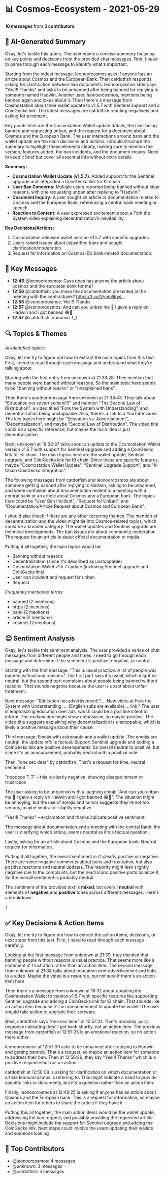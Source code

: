 # 📊 Cosmos-Ecosystem - 2021-05-29
**10 messages** from **3 contributors**

## 📝 AI-Generated Summary
<think>
Okay, let's tackle this query. The user wants a concise summary focusing on key points and decisions from the provided chat messages. First, I need to parse through each message to identify what's important.

Starting from the oldest message: leonoorcosmos asks if anyone has an article about Cosmos and the European Bank. Then catdotfish responds asking for clarification between two documents. leonoorcosmos later says "Yes!!! Thanks" and asks to be unbanned after being banned for replying to someone named Hadwin. Another user, leonoorcosmos, mentions being banned again and jokes about it. Then there's a message from Cosmostation about their wallet update to v1.5.7 with Sentinel support and a CoinGecko link. The latest messages are catdotfish reacting negatively and asking for a moment.

Key points here are the Cosmostation Wallet update details, the user being banned and requesting unban, and the request for a document about Cosmos and the European Bank. The user interactions around bans and the wallet update are the main decisions and actions. I should structure the summary to highlight these elements clearly, making sure to mention the version, features added, the ban incidents, and the document inquiry. Need to keep it brief but cover all essential info without extra details.
</think>

**Summary:**  
- **Cosmostation Wallet Update (v1.5.7):** Added support for the Sentinel upgrade and integrated a CoinGecko link for Ki chain.  
- **User Ban Concerns:** Multiple users reported being banned without clear reasons, with one requesting unban after replying to "Hadwin."  
- **Document Inquiry:** A user sought an article or documentation related to Cosmos and the European Bank, referencing a central bank meeting or speech.  
- **Reaction to Content:** A user expressed excitement about a Fork the System video explaining decentralization's inevitability.  

**Key Decisions/Actions:**  
1. Cosmostation released wallet version v1.5.7 with specific upgrades.  
2. Users raised issues about unjustified bans and sought clarification/moderation.  
3. Request for information on Cosmos-EU bank-related documentation.

## 💬 Key Messages
- **12:46** @leonoorcosmos: Guys does has anyone the article about cosmos and the european bank for me?
- **12:56** @catdotfish: you mean the documentation presented at the meeting with the central bank?
https://t.co/Vymulj6wL...
- **12:56** @leonoorcosmos: Yes!!! Thanks
- **12:57** @leonoorcosmos: And can you unban me 🙈 i gave a reply on Hadwin and i got banned 😂🤣
- **12:57** @catdotfish: noooooo T_T

## 🔍 Topics & Themes
*AI-identified topics:*
> <think>
Okay, let me try to figure out how to extract the main topics from this text. First, I need to read through each message and understand what they're talking about. 

Starting with the first entry from unknown at 21:39:28. They mention that many people were banned without reasons. So the main topic here seems to be "banning without reason" or "unexplained bans". 

Then there's another message from unknown at 21:38:43. They talk about "Education not advertisement!!!" and mention "The Second Law of Distribution", a video titled "Fork the System with Understanding", and decentralization being unstoppable. Also, there's a link to a YouTube video. The key topics here might be "Education vs. Advertisement", "Decentralization", and maybe "Second Law of Distribution". The video title could be a specific reference, but maybe the main idea is just decentralization.

Next, unknown at 18:32:37 talks about an update to the Cosmostation Wallet version v1.5.7 with support for Sentinel upgrade and adding a CoinGecko link for Ki chain. The main topics here are the wallet update, Sentinel upgrade, and CoinGecko link for Ki chain. Since these are specific features, maybe "Cosmostation Wallet Update", "Sentinel Upgrade Support", and "Ki Chain CoinGecko Integration".

The following messages from catdotfish and leonoorcosmos are about someone getting banned after replying to Hadwin, asking to be unbanned, and some confusion about documentation related to a meeting with a central bank or an article about Cosmos and a European bank. The topics here could be "User Ban Incident", "Request for Unban", and "Documentation/Article Request about Cosmos and European Bank".

I should also check if there are any other recurring themes. The mention of decentralization and the video might tie into Cosmos-related topics, which could be a broader category. The wallet updates and Sentinel upgrade are technical developments. The ban issues are about community moderation. The request for an article is about official documentation or media.

Putting it all together, the main topics would be:

- Banning without reasons
- Decentralization (since it's described as unstoppable)
- Cosmostation Wallet v1.5.7 update (including Sentinel upgrade and CoinGecko link)
- User ban incident and request for unban
- Request

*Frequently mentioned terms:*
- banned (2 mentions)
- https (2 mentions)
- bank (2 mentions)
- article (2 mentions)
- cosmos (2 mentions)

## 😊 Sentiment Analysis
<think>
Okay, let's tackle this sentiment analysis. The user provided a series of chat messages from different people and times. I need to go through each message and determine if the sentiment is positive, negative, or neutral.

Starting with the first message: "This is usual practice. A lot of people was banned without any reasons." The first part says it's usual, which might be neutral, but the second part complains about people being banned without reasons. That sounds negative because the user is upset about unfair treatment.

Next message: "Education not advertisement!!! ... New video at Fork the System with Understanding. ... (English subs are available) ... link." The user is emphasizing education over ads, which could be a positive intent to inform. The exclamation might show enthusiasm, so maybe positive. The video title suggests explaining why decentralization is unstoppable, which is likely a positive message about their cause.

Third message: Emojis with astronauts and a wallet update. The emojis are neutral, the update info is factual. Support Sentinel upgrade and adding a CoinGecko link are positive developments. So overall neutral to positive, but since it's an announcement, probably neutral with a positive note.

Then, "one sec dear" by catdotfish. That's a request for time, neutral sentiment.

"noooooo T_T" – this is clearly negative, showing disappointment or frustration.

The user asking to be unbanned with a laughing emoji: "And can you unban me 🙈 i gave a reply on Hadwin and i got banned 😂🤣". The situation might be annoying, but the use of emojis and humor suggests they're not too serious, maybe neutral or slightly negative.

"Yes!!! Thanks" – exclamation and thanks indicate positive sentiment.

The message about documentation and a meeting with the central bank: the user is clarifying which article, seems neutral as it's a factual question.

Lastly, asking for an article about Cosmos and the European bank. Neutral request for information.

Putting it all together, the overall sentiment isn't clearly positive or negative. There are some negative comments about bans and frustration, but also positive reactions and neutral updates. The majority might lean slightly negative due to the complaints, but the neutral and positive parts balance it. So the overall sentiment is probably neutral.
</think>

The sentiment of the provided text is **mixed**, but overall **neutral** with elements of **negative** and **positive** tones across different messages. Here's a breakdown:

1

## ✅ Key Decisions & Action Items
<think>
Okay, let me try to figure out how to extract the action items, decisions, or next steps from this text. First, I need to read through each message carefully. 

Looking at the first message from unknown at 21:39, they mention that banning people without reasons is usual practice. That seems more like a statement of frustration rather than an action item. The second message from unknown at 21:38 talks about education over advertisement and links to a video. Maybe the video is a resource, but not sure if there's an action item here.

Then there's a message from unknown at 18:32 about updating the Cosmostation Wallet to version v1.5.7 with specific features like supporting Sentinel upgrade and adding a CoinGecko link for Ki chain. That sounds like an action item because it's an announcement to update the wallet. The user should take action to upgrade their software.

Next, catdotfish says "one sec dear" at 12:57:31. That's probably just a response indicating they'll get back shortly, not an action item. The previous message from catdotfish at 12:57:25 is an emotional reaction, so no action there either.

leonoorcosmos at 12:57:09 asks to be unbanned after replying to Hadwin and getting banned. That's a request, so maybe an action item for someone to address their ban. Then at 12:56:26, they say "Yes!!! Thanks" which is a positive response but not an action.

catdotfish at 12:56:08 is asking for clarification on which documentation or article leonoorcosmos is referring to. This might indicate a need to provide specific links or documents, but it's a question rather than an action item.

Finally, leonoorcosmos at 12:46:25 is asking if anyone has an article about Cosmos and the European bank. This is a request for information, so maybe an action item for others to share the article if they have it.

Putting this all together, the main action items would be the wallet update, addressing the ban request, and possibly providing the requested article. Decisions might include the support for Sentinel upgrade and adding the CoinGecko link. Next steps could involve the users updating their wallets and someone looking

## 👥 Top Contributors
- @leonoorcosmos: 4 messages
- @unknown: 3 messages
- @catdotfish: 3 messages